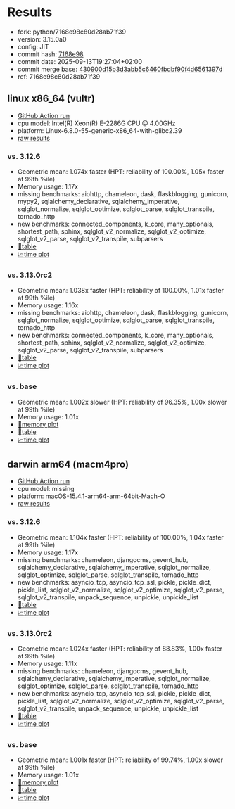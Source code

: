# Results

- fork: python/7168e98c80d28ab71f39
- version: 3.15.0a0
- config: JIT
- commit hash: [7168e98](https://github.com/python/cpython/commit/7168e98)
- commit date: 2025-09-13T19:27:04+02:00
- commit merge base: [430900d15b3d3abb5c6460fbdbf90f4d6561397d](https://github.com/python/cpython/commit/430900d15b3d3abb5c6460fbdbf90f4d6561397d)
- ref: 7168e98c80d28ab71f39

## linux x86_64 (vultr)

- [GitHub Action run](https://github.com/facebookexperimental/free-threading-benchmarking/actions/runs/17703822657)
- cpu model: Intel(R) Xeon(R) E-2286G CPU @ 4.00GHz
- platform: Linux-6.8.0-55-generic-x86_64-with-glibc2.39
- [raw results](bm-20250913-vultr-x86_64-python-7168e98c80d28ab71f39-3.15.0a0-7168e98.json)

### vs. 3.12.6

- Geometric mean: 1.074x faster (HPT: reliability of 100.00%, 1.05x faster at 99th %ile)
- Memory usage: 1.17x
- missing benchmarks: aiohttp, chameleon, dask, flaskblogging, gunicorn, mypy2, sqlalchemy_declarative, sqlalchemy_imperative, sqlglot_normalize, sqlglot_optimize, sqlglot_parse, sqlglot_transpile, tornado_http
- new benchmarks: connected_components, k_core, many_optionals, shortest_path, sphinx, sqlglot_v2_normalize, sqlglot_v2_optimize, sqlglot_v2_parse, sqlglot_v2_transpile, subparsers
- [📄table](bm-20250913-vultr-x86_64-python-7168e98c80d28ab71f39-3.15.0a0-7168e98-vs-3.12.6.md)
- [📈time plot](bm-20250913-vultr-x86_64-python-7168e98c80d28ab71f39-3.15.0a0-7168e98-vs-3.12.6.svg)

### vs. 3.13.0rc2

- Geometric mean: 1.038x faster (HPT: reliability of 100.00%, 1.01x faster at 99th %ile)
- Memory usage: 1.16x
- missing benchmarks: aiohttp, chameleon, dask, flaskblogging, gunicorn, sqlglot_normalize, sqlglot_optimize, sqlglot_parse, sqlglot_transpile, tornado_http
- new benchmarks: connected_components, k_core, many_optionals, shortest_path, sphinx, sqlglot_v2_normalize, sqlglot_v2_optimize, sqlglot_v2_parse, sqlglot_v2_transpile, subparsers
- [📄table](bm-20250913-vultr-x86_64-python-7168e98c80d28ab71f39-3.15.0a0-7168e98-vs-3.13.0rc2.md)
- [📈time plot](bm-20250913-vultr-x86_64-python-7168e98c80d28ab71f39-3.15.0a0-7168e98-vs-3.13.0rc2.svg)

### vs. base

- Geometric mean: 1.002x slower (HPT: reliability of 96.35%, 1.00x slower at 99th %ile)
- Memory usage: 1.01x
- [🧠memory plot](bm-20250913-vultr-x86_64-python-7168e98c80d28ab71f39-3.15.0a0-7168e98-vs-base-mem.svg)
- [📄table](bm-20250913-vultr-x86_64-python-7168e98c80d28ab71f39-3.15.0a0-7168e98-vs-base.md)
- [📈time plot](bm-20250913-vultr-x86_64-python-7168e98c80d28ab71f39-3.15.0a0-7168e98-vs-base.svg)

## darwin arm64 (macm4pro)

- [GitHub Action run](https://github.com/facebookexperimental/free-threading-benchmarking/actions/runs/17703822657)
- cpu model: missing
- platform: macOS-15.4.1-arm64-arm-64bit-Mach-O
- [raw results](bm-20250913-macm4pro-arm64-python-7168e98c80d28ab71f39-3.15.0a0-7168e98.json)

### vs. 3.12.6

- Geometric mean: 1.104x faster (HPT: reliability of 100.00%, 1.04x faster at 99th %ile)
- Memory usage: 1.17x
- missing benchmarks: chameleon, djangocms, gevent_hub, sqlalchemy_declarative, sqlalchemy_imperative, sqlglot_normalize, sqlglot_optimize, sqlglot_parse, sqlglot_transpile, tornado_http
- new benchmarks: asyncio_tcp, asyncio_tcp_ssl, pickle, pickle_dict, pickle_list, sqlglot_v2_normalize, sqlglot_v2_optimize, sqlglot_v2_parse, sqlglot_v2_transpile, unpack_sequence, unpickle, unpickle_list
- [📄table](bm-20250913-macm4pro-arm64-python-7168e98c80d28ab71f39-3.15.0a0-7168e98-vs-3.12.6.md)
- [📈time plot](bm-20250913-macm4pro-arm64-python-7168e98c80d28ab71f39-3.15.0a0-7168e98-vs-3.12.6.svg)

### vs. 3.13.0rc2

- Geometric mean: 1.024x faster (HPT: reliability of 88.83%, 1.00x faster at 99th %ile)
- Memory usage: 1.11x
- missing benchmarks: chameleon, djangocms, gevent_hub, sqlalchemy_declarative, sqlalchemy_imperative, sqlglot_normalize, sqlglot_optimize, sqlglot_parse, sqlglot_transpile, tornado_http
- new benchmarks: asyncio_tcp, asyncio_tcp_ssl, pickle, pickle_dict, pickle_list, sqlglot_v2_normalize, sqlglot_v2_optimize, sqlglot_v2_parse, sqlglot_v2_transpile, unpack_sequence, unpickle, unpickle_list
- [📄table](bm-20250913-macm4pro-arm64-python-7168e98c80d28ab71f39-3.15.0a0-7168e98-vs-3.13.0rc2.md)
- [📈time plot](bm-20250913-macm4pro-arm64-python-7168e98c80d28ab71f39-3.15.0a0-7168e98-vs-3.13.0rc2.svg)

### vs. base

- Geometric mean: 1.001x faster (HPT: reliability of 99.74%, 1.00x slower at 99th %ile)
- Memory usage: 1.01x
- [🧠memory plot](bm-20250913-macm4pro-arm64-python-7168e98c80d28ab71f39-3.15.0a0-7168e98-vs-base-mem.svg)
- [📄table](bm-20250913-macm4pro-arm64-python-7168e98c80d28ab71f39-3.15.0a0-7168e98-vs-base.md)
- [📈time plot](bm-20250913-macm4pro-arm64-python-7168e98c80d28ab71f39-3.15.0a0-7168e98-vs-base.svg)

